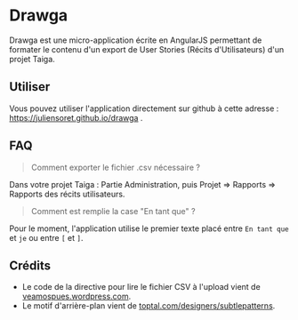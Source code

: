 # Drawga

Drawga est une micro-application écrite en AngularJS permettant de formater le contenu d'un export de User Stories (Récits d'Utilisateurs) d'un projet Taiga.

## Utiliser

Vous pouvez utiliser l'application directement sur github à cette adresse : https://juliensoret.github.io/drawga .

## FAQ 

> Comment exporter le fichier .csv nécessaire ?

Dans votre projet Taiga : Partie Administration, puis Projet => Rapports => Rapports des récits utilisateurs.

> Comment est remplie la case "En tant que" ?

Pour le moment, l'application utilise le premier texte placé entre `En tant que` et `je` ou entre `[` et `]`.

## Crédits

* Le code de la directive pour lire le fichier CSV à l'upload vient de [veamospues.wordpress.com](https://veamospues.wordpress.com/2014/01/27/reading-files-with-angularjs/).
* Le motif d'arrière-plan vient de [toptal.com/designers/subtlepatterns](https://www.toptal.com/designers/subtlepatterns/seigaiha/).

